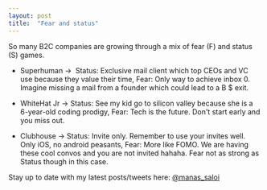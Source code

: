 ```yaml
---
layout: post
title:  "Fear and status"
---
```


So many B2C companies are growing through a mix of fear (F) and status (S) games.

- Superhuman ->  Status: Exclusive mail client which top CEOs and VC use because they value their time, Fear: Only way to achieve inbox 0. Imagine missing a mail from a founder which could lead to a B $ exit.

- WhiteHat Jr -> Status: See my kid go to silicon valley because she is a 6-year-old coding prodigy, Fear: Tech is the future. Don't start early and you miss out.

- Clubhouse -> Status: Invite only. Remember to use your invites well. Only iOS, no android peasants, Fear: More like FOMO. We are having these cool convos and you are not invited hahaha. Fear not as strong as Status though in this case.

Stay up to date with my latest posts/tweets here: [@manas_saloi](http://twitter.com/manas_saloi)
